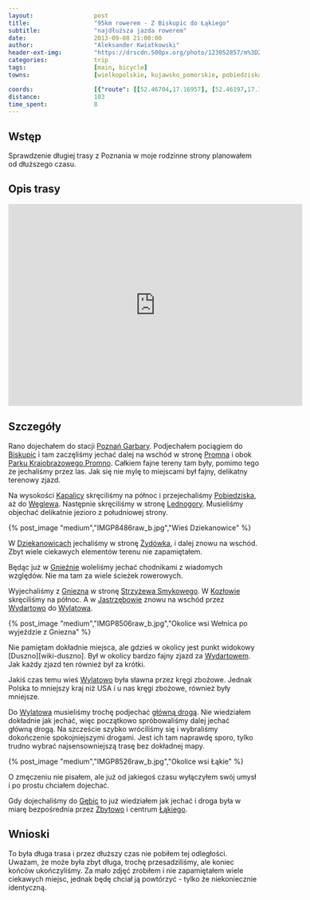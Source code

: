 ```yaml
---
layout:                 post
title:                  "95km rowerem - Z Biskupic do Łąkiego"
subtitle:               "najdłuższa jazda rowerem"
date:                   2013-09-08 21:00:00
author:                 "Aleksander Kwiatkowski"
header-ext-img:         "https://drscdn.500px.org/photo/123052857/m%3D2048/782aaa3a676afd37aeaad562ec6b9fb1"
categories:             trip
tags:                   [main, bicycle]
towns:                  [wielkopolskie, kujawsko_pomorskie, pobiedziska, lubowo, gniezno, trzemeszno, mogilno, strzelno]

coords:                 [{"route": [[52.46704,17.16957], [52.46197,17.16888], [52.46092,17.20412], [52.46662,17.22935], [52.45088,17.28669], [52.45883,17.29081], [52.47718,17.28806], [52.51465,17.30626], [52.51475,17.31287], [52.50477,17.33844], [52.51298,17.36634], [52.50791,17.36522], [52.50859,17.38290], [52.51982,17.38883], [52.51815,17.40608], [52.53188,17.44410], [52.52749,17.44925], [52.53282,17.45183], [52.52953,17.49079], [52.53961,17.51448], [52.53178,17.55096], [52.53517,17.58452], [52.53778,17.58855], [52.57979,17.66005], [52.58276,17.66400], [52.57530,17.66932], [52.57613,17.68005], [52.58855,17.69799], [52.57885,17.74966], [52.60815,17.76133], [52.59976,17.80854], [52.60549,17.81772], [52.59731,17.82733], [52.60309,17.82931], [52.60393,17.87677], [52.61169,17.90192], [52.60992,17.94209],  [52.58756,17.99084], [52.57926,17.99196], [52.60080,18.03092], [52.59387,18.07281], [52.61388,18.13590], [52.61513,18.15298]], "type": "bicycle"}, {"route": [[52.65827,17.94601], [52.64452,17.93708], [52.60190,17.89614], [52.58762,17.88619], [52.56973,17.81761], [52.55835,17.76491], [52.53591,17.71152], [52.52969,17.60372], [52.50556,17.48124], [52.47902,17.27816], [52.46715,17.17019]], "type": "train"}]
distance:               103
time_spent:             8
---
```


[wiki-promno-park]:                     https://pl.wikipedia.org/wiki/Park_Krajobrazowy_Promno
[wiki-strzyzewo-smykowe]:               https://pl.wikipedia.org/wiki/Strzy%C5%BCewo_Smykowe
[wiki-15]:                              https://pl.wikipedia.org/wiki/Droga_krajowa_nr_15_(Polska)
[wiki-garbary]:                         https://pl.wikipedia.org/wiki/Pozna%C5%84_Garbary
[wiki-biskupice]:                       https://pl.wikipedia.org/wiki/Biskupice_(powiat_pozna%C5%84ski)
[wiki-promno]:                          https://pl.wikipedia.org/wiki/Promno_(wie%C5%9B_w_wojew%C3%B3dztwie_wielkopolskim)
[wiki-kapalica]:                        https://pl.wikipedia.org/wiki/Kapalica
[wiki-pobiedziska]:                     https://pl.wikipedia.org/wiki/Pobiedziska
[wiki-weglewo]:                         https://pl.wikipedia.org/wiki/W%C4%99glewo_(powiat_pozna%C5%84ski)
[wiki-lednogora]:                       https://pl.wikipedia.org/wiki/Lednog%C3%B3ra
[wiki-dziekanowice]:                    https://pl.wikipedia.org/wiki/Dziekanowice_(wojew%C3%B3dztwo_wielkopolskie)
[wiki-zydowko]:                         https://pl.wikipedia.org/wiki/%C5%BByd%C3%B3wko
[wiki-gniezno]:                         https://pl.wikipedia.org/wiki/Gniezno
[wiki-kozlowo]:                         https://pl.wikipedia.org/wiki/Koz%C5%82owo_(powiat_gnie%C5%BAnie%C5%84ski)
[wiki-jastrzebowo]:                     https://pl.wikipedia.org/wiki/Jastrz%C4%99bowo
[wiki-wydartowo]:                       https://pl.wikipedia.org/wiki/Wydartowo
[wiki-wylatowo]:                        https://pl.wikipedia.org/wiki/Wylatowo
[wiki-gebice]:                          https://pl.wikipedia.org/wiki/G%C4%99bice_(wojew%C3%B3dztwo_kujawsko-pomorskie)
[wiki-zbytowo]:                         https://pl.wikipedia.org/wiki/Zbytowo
[wiki-lakie]:                           https://pl.wikipedia.org/wiki/%C5%81%C4%85kie_(powiat_mogile%C5%84ski)


Wstęp
-----

Sprawdzenie długiej trasy z Poznania w moje rodzinne strony planowałem od dłuższego czasu.

Opis trasy
----------

<iframe height='405' width='590' frameborder='0' allowtransparency='true' scrolling='no' src='https://www.strava.com/activities/137173051/embed/0010e16016e12f7c106b323900e9a533f70400a8'></iframe>

Szczegóły
---------

Rano dojechałem do stacji [Poznań Garbary][wiki-garbary]. Podjechałem pociągiem do [Biskupic][wiki-biskupice] i
tam zaczęliśmy jechać dalej na wschód w stronę [Promna][wiki-promno] i obok [Parku Krajobrazowego Promno][wiki-promno-park].
Całkiem fajne tereny tam były, pomimo tego że jechaliśmy przez las. Jak się nie mylę to miejscami był fajny, delikatny
terenowy zjazd.

Na wysokości [Kapalicy][wiki-kapalica] skręciliśmy na północ i przejechaliśmy [Pobiedziska][wiki-pobiedziska], aż do
[Węglewa][wiki-weglewo]. Następnie skręciliśmy w stronę [Lednogory][wiki-lednogora].
Musieliśmy objechać delikatnie jezioro z południowej strony.

{% post_image "medium","IMGP8486raw_b.jpg","Wieś Dziekanowice" %}

W [Dziekanowicach][wiki-dziekanowice] jechaliśmy w stronę [Żydówka][wiki-zydowko], i dalej znowu na wschód.
Zbyt wiele ciekawych elementów terenu nie zapamiętałem.

Będąc już w [Gnieźnie][wiki-gniezno] woleliśmy jechać chodnikami z wiadomych względów. Nie ma tam za wiele ścieżek rowerowych.

Wyjechaliśmy z [Gniezna][wiki-gniezno] w stronę [Strzyżewa Smykowego][wiki-strzyzewo-smykowe]. W [Kozłowie][wiki-kozlowo]
skręciliśmy na północ. A w [Jastrzębowie][wiki-jastrzebowo] znowu na wschód przez [Wydartowo][wiki-wydartowo] do
[Wylatowa][wiki-wylatowo].

{% post_image "medium","IMGP8506raw_b.jpg","Okolice wsi Wełnica po wyjeździe z Gniezna" %}

Nie pamiętam dokładnie miejsca, ale gdzieś w okolicy jest punkt widokowy [Duszno][wiki-duszno]. Był w okolicy
bardzo fajny zjazd za
[Wydartowem][wiki-wydartowo]. Jak każdy zjazd ten również był za krótki.

Jakiś czas temu wieś [Wylatowo][wiki-wylatowo] była sławna przez kręgi zbożowe. Jednak Polska to mniejszy kraj niż USA i u
nas kręgi zbożowe, również były mniejsze.

Do [Wylatowa][wiki-wylatowo] musieliśmy trochę podjechać [główną drogą][wiki-15]. Nie wiedziałem dokładnie jak jechać, więc
początkowo spróbowaliśmy dalej jechać główną drogą. Na szczeście szybko wróciliśmy się i wybraliśmy dokończenie
spokojniejszymi drogami.
Jest ich tam naprawdę sporo, tylko trudno wybrać najsensowniejszą trasę bez dokładnej mapy.

{% post_image "medium","IMGP8526raw_b.jpg","Okolice wsi Łąkie" %}

O zmęczeniu nie pisałem, ale już od jakiegoś czasu wyłączyłem swój umysł i po prostu chciałem dojechać.

Gdy dojechaliśmy do [Gębic][wiki-gebice] to już wiedziałem jak jechać i droga była w miarę bezpośrednia przez
[Zbytowo][wiki-zbytowo] i centrum [Łąkiego][wiki-lakie].

Wnioski
-------

To była długa trasa i przez dłuższy czas nie pobiłem tej odległości. Uważam, że może była zbyt długa, trochę przesadziliśmy,
ale koniec końców ukończyliśmy. Za mało zdjęć zrobiłem i nie zapamiętałem wiele ciekawych miejsc, jednak będę chciał ją
powtórzyć - tylko że niekoniecznie identyczną.
